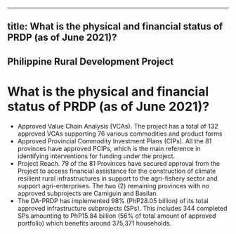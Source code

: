 --- 
 title: What is the physical and financial status of PRDP (as of June 2021)?
 ---

## Philippine Rural Development Project

# What is the physical and financial status of PRDP (as of June 2021)?


 - Approved Value Chain Analysis (VCAs). The project has a total of 132 approved VCAs supporting 76 various commodities and product forms
 - Approved Provincial Commodity Investment Plans (CIPs). All the 81 provinces have approved PCIPs, which is the main reference in identifying interventions for funding under the project.
 - Project Reach. 79 of the 81 Provinces have secured approval from the Project to access financial assistance for the construction of climate resilient rural infrastructures in support to the agri-fishery sector and support agri-enterprises. The two (2) remaining provinces with no approved subprojects are Camiguin and Basilan.
 - The DA-PRDP has implemented 98% (PhP28.05 billion) of its total approved infrastructure subprojects (SPs). This includes 344 completed SPs amounting to PhP15.84 billion (56% of total amount of approved portfolio) which benefits around 375,371 households.
